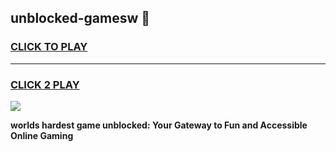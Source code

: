 
## unblocked-gamesw 👋
<h3>
<a href="https://premium.freeplayer.one?title=unblocked-gamesw&ref=14F">CLICK TO PLAY</a></h3>
<hr>

<h3>
<a href="https://premium.freeplayer.one?title=unblocked-gamesw&ref=14F">CLICK 2 PLAY</a>
  
</h3>

<a href="https://premium.freeplayer.one?title=unblocked-gamesw&ref=12F/"><img src="https://clearcache.store/games.png"></a>


**worlds hardest game unblocked: Your Gateway to Fun and Accessible Online Gaming**
